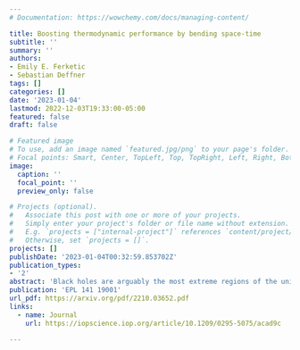 ```yaml
---
# Documentation: https://wowchemy.com/docs/managing-content/

title: Boosting thermodynamic performance by bending space-time
subtitle: ''
summary: ''
authors:
- Emily E. Ferketic
- Sebastian Deffner
tags: []
categories: []
date: '2023-01-04'
lastmod: 2022-12-03T19:33:00-05:00
featured: false
draft: false

# Featured image
# To use, add an image named `featured.jpg/png` to your page's folder.
# Focal points: Smart, Center, TopLeft, Top, TopRight, Left, Right, BottomLeft, Bottom, BottomRight.
image:
  caption: ''
  focal_point: ''
  preview_only: false

# Projects (optional).
#   Associate this post with one or more of your projects.
#   Simply enter your project's folder or file name without extension.
#   E.g. `projects = ["internal-project"]` references `content/project/deep-learning/index.md`.
#   Otherwise, set `projects = []`.
projects: []
publishDate: '2023-01-04T00:32:59.853702Z'
publication_types:
- '2'
abstract: 'Black holes are arguably the most extreme regions of the universe. Yet, they are also utterly inaccessible to experimentation, and even just indirect observation poses significant technical challenges. The phenomenological approach of thermodynamics is uniquely suited to explore at least some of the physical properties of such scenarios, and this has motivated the study of so-called holographic engines. We show that the efficiency of an endoreversible Brayton cycle is given by the Curzon-Ahlborn efficiency if the engine is fueled by a 2-dimensional ideal gas; and that the efficiency is higher, if the working medium is a (2+1)-dimensional BTZ black hole. These findings may be relevant not only in the quest to unlock the mysteries of black holes, but also for potential technological applications of graphene.'
publication: 'EPL 141 19001'
url_pdf: https://arxiv.org/pdf/2210.03652.pdf
links:
  - name: Journal
    url: https://iopscience.iop.org/article/10.1209/0295-5075/acad9c

---
```

